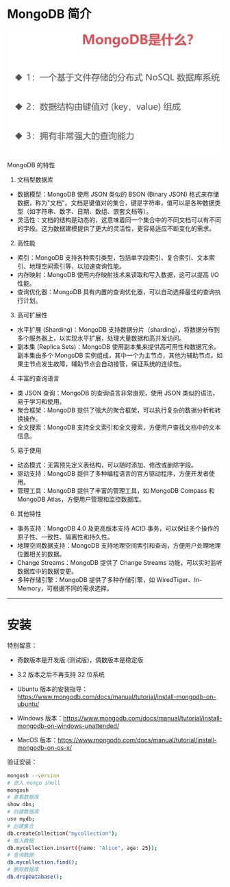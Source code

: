 # MongoDB 简介
![](intro_images/什么是MongoDB.png)

MongoDB 的特性

1. 文档型数据库
- 数据模型：MongoDB 使用 JSON 类似的 BSON (Binary JSON) 格式来存储数据，称为"文档"。文档是键值对的集合，键是字符串，值可以是各种数据类型（如字符串、数字、日期、数组、嵌套文档等）。
- 灵活性：文档的结构是动态的，这意味着同一个集合中的不同文档可以有不同的字段。这为数据建模提供了更大的灵活性，更容易适应不断变化的需求。

2. 高性能
- 索引：MongoDB 支持各种索引类型，包括单字段索引、复合索引、文本索引、地理空间索引等，以加速查询性能。
- 内存映射：MongoDB 使用内存映射技术来读取和写入数据，这可以提高 I/O 性能。
- 查询优化器：MongoDB 具有内置的查询优化器，可以自动选择最佳的查询执行计划。

3. 高可扩展性
- 水平扩展 (Sharding)：MongoDB 支持数据分片（sharding），将数据分布到多个服务器上，以实现水平扩展，处理大量数据和高并发访问。
- 副本集 (Replica Sets)：MongoDB 使用副本集来提供高可用性和数据冗余。副本集由多个 MongoDB 实例组成，其中一个为主节点，其他为辅助节点。如果主节点发生故障，辅助节点会自动接管，保证系统的连续性。

4. 丰富的查询语言
- 类 JSON 查询：MongoDB 的查询语言非常直观，使用 JSON 类似的语法，易于学习和使用。
- 聚合框架：MongoDB 提供了强大的聚合框架，可以执行复杂的数据分析和转换操作。
- 全文搜索：MongoDB 支持全文索引和全文搜索，方便用户查找文档中的文本信息。

5. 易于使用
- 动态模式：无需预先定义表结构，可以随时添加、修改或删除字段。
- 驱动支持：MongoDB 提供了多种编程语言的官方驱动程序，方便开发者使用。
- 管理工具：MongoDB 提供了丰富的管理工具，如 MongoDB Compass 和 MongoDB Atlas，方便用户管理和监控数据库。

6. 其他特性
- 事务支持：MongoDB 4.0 及更高版本支持 ACID 事务，可以保证多个操作的原子性、一致性、隔离性和持久性。
- 地理空间数据支持：MongoDB 支持地理空间索引和查询，方便用户处理地理位置相关的数据。
- Change Streams：MongoDB 提供了 Change Streams 功能，可以实时监听数据库中的数据变更。
- 多种存储引擎：MongoDB 提供了多种存储引擎，如 WiredTiger、In-Memory，可根据不同的需求选择。


---

# 安装
特别留意：
- 奇数版本是开发版 (测试版)，偶数版本是稳定版
- 3.2 版本之后不再支持 32 位系统

- Ubuntu 版本的安装指导：https://www.mongodb.com/docs/manual/tutorial/install-mongodb-on-ubuntu/
- Windows 版本：https://www.mongodb.com/docs/manual/tutorial/install-mongodb-on-windows-unattended/
- MacOS 版本：https://www.mongodb.com/docs/manual/tutorial/install-mongodb-on-os-x/

验证安装：
```bash
mongosh --version
# 进入 mongo shell
mongosh
# 查看数据库
show dbs;
# 创建数据库
use mydb;
# 创建集合
db.createCollection("mycollection");
# 插入数据
db.mycollection.insert({name: "Alice", age: 25});
# 查询数据
db.mycollection.find();
# 删除数据库
db.dropDatabase();
```
















